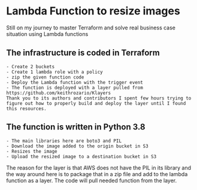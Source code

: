 # Lambda Function to resize images

Still on my journey to master Terraform and solve real business case situation using Lambda functions

## The infrastructure is coded in Terraform
    - Create 2 buckets
    - Create 1 lambda role with a policy
    - zip the given function code
    - Deploy the Lambda function with the trigger event
    - The function is deployed with a layer pulled from https://github.com/keithrozario/Klayers
    Thank you to its authors and contributors I spent few hours trying to figure out how to properly build and deploy the layer until I found this resources.

## The function is written in Python 3.8
    - The main libraries here are boto3 and PIL 
    - Download the image added to the origin bucket in S3
    - Resizes the image
    - Upload the resized image to a destination bucket in S3
The reason for the layer is that AWS does not have the PIL in its library and the way around here is to package that in a zip file and add to the lambda function as a layer. The code will pull needed function from the layer.
